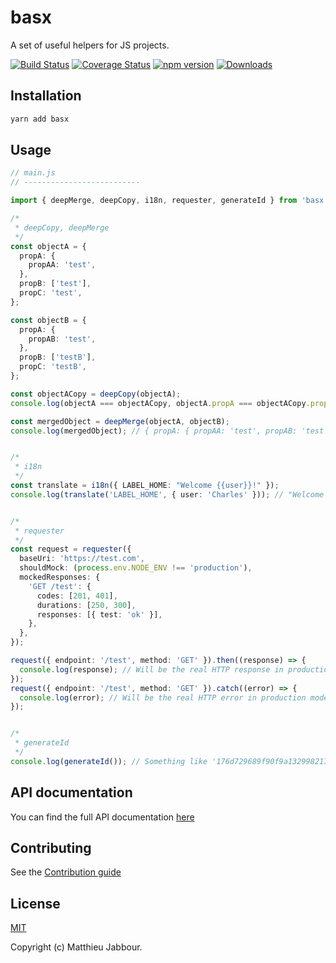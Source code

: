 # basx

A set of useful helpers for JS projects.

[![Build Status](https://travis-ci.org/openizr/basx.svg?branch=master)](https://travis-ci.org/openizr/basx)
[![Coverage Status](https://coveralls.io/repos/github/openizr/basx/badge.svg)](https://coveralls.io/github/openizr/basx)
[![npm version](https://badge.fury.io/js/basx.svg)](https://badge.fury.io/js/basx)
[![Downloads](https://img.shields.io/npm/dm/basx.svg)](https://www.npmjs.com/package/basx)


## Installation

```bash
yarn add basx
```


## Usage

```typescript
// main.js
// --------------------------

import { deepMerge, deepCopy, i18n, requester, generateId } from 'basx';

/*
 * deepCopy, deepMerge
 */
const objectA = {
  propA: {
    propAA: 'test',
  },
  propB: ['test'],
  propC: 'test',
};

const objectB = {
  propA: {
    propAB: 'test',
  },
  propB: ['testB'],
  propC: 'testB',
};

const objectACopy = deepCopy(objectA);
console.log(objectA === objectACopy, objectA.propA === objectACopy.propA); // false, false

const mergedObject = deepMerge(objectA, objectB);
console.log(mergedObject); // { propA: { propAA: 'test', propAB: 'test' }, propB: ['test, 'testB'], propC: 'testB' }


/*
 * i18n
 */
const translate = i18n({ LABEL_HOME: "Welcome {{user}}!" });
console.log(translate('LABEL_HOME', { user: 'Charles' })); // "Welcome Charles!"


/*
 * requester
 */
const request = requester({
  baseUri: 'https://test.com',
  shouldMock: (process.env.NODE_ENV !== 'production'),
  mockedResponses: {
    'GET /test': {
      codes: [201, 401],
      durations: [250, 300],
      responses: [{ test: 'ok' }],
    },
  },
});

request({ endpoint: '/test', method: 'GET' }).then((response) => {
  console.log(response); // Will be the real HTTP response in production mode, '{ "test": "ok" }' in any other mode
});
request({ endpoint: '/test', method: 'GET' }).catch((error) => {
  console.log(error); // Will be the real HTTP error in production mode, '' in any other mode
});


/*
 * generateId
 */
console.log(generateId()); // Something like '176d729689f90f9a132998217f7727d628f0f9a4'
```


## API documentation

You can find the full API documentation [here](https://openizr.github.io/basx)


## Contributing

See the [Contribution guide](https://github.com/openizr/basx/blob/master/CONTRIBUTING.md)


## License

[MIT](https://github.com/openizr/basx/blob/master/LICENSE)

Copyright (c) Matthieu Jabbour.
